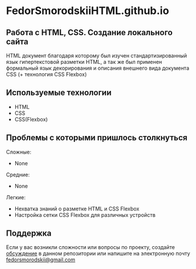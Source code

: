 # FedorSmorodskiiHTML.github.io
## Работа с HTML, CSS. Создание локального сайта
HTML документ благодаря которому был изучен стандартизированный язык гипертекстовой разметки HTML, а так же был применен формальный язык декорирования и описания внешнего вида документа CSS (+ технология CSS Flexbox)

## Используемые технологии
+ HTML
+ CSS
+ CSS(Flexbox)

## Проблемы с которыми пришлось столкнуться
Сложные:
+ None

Средние:
+ None

Легкие:
+ Нехватка знаний о разметке HTML и CSS Flexbox
+ Настройка сетки CSS Flexbox для различных устройств

## Поддержка
Если у вас возникли сложности или вопросы по проекту, создайте [обсуждение](https://github.com/FedorSmorodskii/FedorSmorodskiiHTML.github.io/issues) в данном репозитории или напишите на электронную почту fedorsmorodskii@gmail.com


